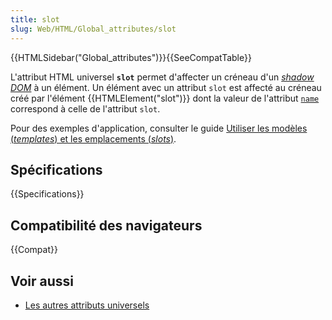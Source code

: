 ```yaml
---
title: slot
slug: Web/HTML/Global_attributes/slot
---
```


{{HTMLSidebar("Global_attributes")}}{{SeeCompatTable}}

L'attribut HTML universel **`slot`** permet d'affecter un créneau d'un _[shadow DOM](/fr/docs/Web/API/Web_components/Using_shadow_DOM)_ à un élément. Un élément avec un attribut `slot` est affecté au créneau créé par l'élément {{HTMLElement("slot")}} dont la valeur de l'attribut [`name`](/fr/docs/Web/HTML/Element/slot#name) correspond à celle de l'attribut `slot`.

Pour des exemples d'application, consulter le guide [Utiliser les modèles (_templates_) et les emplacements (_slots_)](/fr/docs/Web/API/Web_components/Using_templates_and_slots).

## Spécifications

{{Specifications}}

## Compatibilité des navigateurs

{{Compat}}

## Voir aussi

- [Les autres attributs universels](/fr/docs/Web/HTML/Global_attributes)
